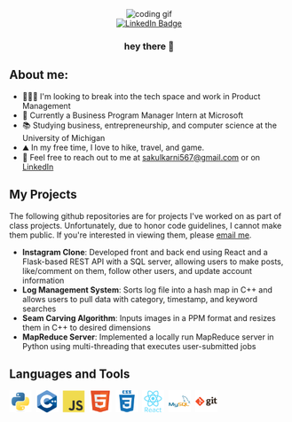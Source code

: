 <div class="header" align="center">
    <img src="https://cdn.dribbble.com/users/330915/screenshots/3587000/10_coding_dribbble.gif" alt="coding gif" height="300" width="400">
     <div class="badges">
        <a href="https://linkedin.com/in/saket-kulkarni">
            <img src="https://img.shields.io/badge/LinkedIn-blue?style=for-the-badge&logo=linkedin&logoColor=white" alt="LinkedIn Badge"/>
        </a>
    </div>
    <h3>hey there 👋 <br></h3>
</div>
<div class="body" align="left">
    <h2>About me:</h2>
    <ul>
        <li>🧑🏽‍💻 I'm looking to break into the tech space and work in Product Management</li>
        <li>💼 Currently a Business Program Manager Intern at Microsoft</li>
        <li>📚 Studying business, entrepreneurship, and computer science at the University of Michigan</li>
        <li>⛰ In my free time, I love to hike, travel, and game.</li>
        <li>📧 Feel free to reach out to me at <a href="mailto:sakulkarni567@gmail.com">sakulkarni567@gmail.com</a> or on <a href="https://linkedin.com/in/saket-kulkarni">LinkedIn</a></li>
    </ul>
    <h2>My Projects</h2>
    The following github repositories are for projects I've worked on as part of class projects. Unfortunately, due to honor code guidelines, I cannot make them public. If you're interested in viewing them, please <a href="mailto:sakulkarni567@gmail.com">email me</a>.<br>
    <ul>
    <li><b>Instagram Clone</b>: Developed front and back end using React and a Flask-based REST API with a SQL server, allowing users to make posts, like/comment on them, follow other users, and update account information</li>
    <li><b>Log Management System</b>: Sorts log file into a hash map in C++ and allows users to pull data with category, timestamp, and keyword searches</li>
    <li><b>Seam Carving Algorithm</b>: Inputs images in a PPM format and resizes them in C++ to desired dimensions</li>
    <li><b>MapReduce Server</b>: Implemented a locally run MapReduce server in Python using multi-threading that executes user-submitted jobs</li>
    </ul>
    <h2>Languages and Tools</h2>
    <div>
        <img src="https://github.com/devicons/devicon/blob/master/icons/python/python-original.svg" title="Python" alt="Python" height="40" width="40">&nbsp;
        <img src="https://github.com/devicons/devicon/blob/master/icons/cplusplus/cplusplus-original.svg" title="C++" alt="C++" height="40" width="40">&nbsp;
        <img src="https://github.com/devicons/devicon/blob/master/icons/javascript/javascript-original.svg" title="JavaScript" alt="JavaScript" width="40" height="40"/>&nbsp;
        <img src="https://github.com/devicons/devicon/blob/master/icons/html5/html5-original.svg" title="HTML5" alt="HTML" width="40" height="40"/>&nbsp;
        <img src="https://github.com/devicons/devicon/blob/master/icons/css3/css3-plain-wordmark.svg"  title="CSS3" alt="CSS" width="40" height="40"/>&nbsp;
        <img src="https://github.com/devicons/devicon/blob/master/icons/react/react-original-wordmark.svg" title="React" alt="React" width="40" height="40"/>&nbsp;
        <img src="https://github.com/devicons/devicon/blob/master/icons/mysql/mysql-original-wordmark.svg" title="MySQL" alt="MySQL" width="40" height="40"/>&nbsp;
        <img src="https://github.com/devicons/devicon/blob/master/icons/git/git-original-wordmark.svg" title="Git" alt="Git" width="40" height="40"/>&nbsp;
    </div>
</div>
